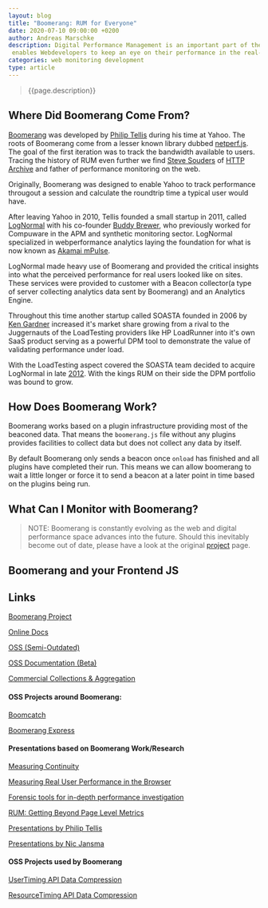 ```yaml
---
layout: blog
title: "Boomerang: RUM for Everyone"
date: 2020-07-10 09:00:00 +0200
author: Andreas Marschke
description: Digital Performance Management is an important part of the modern web. Boomerang
 enables Webdevelopers to keep an eye on their performance in the real-world.
categories: web monitoring development
type: article
---
```


> {{page.description}}

## Where Did Boomerang Come From?

[Boomerang](https://github.com/soasta/boomerang) was developed by
[Philip Tellis](https://github.com/bluesmoon) during his time at Yahoo. The roots
of Boomerang come from a lesser known library dubbed
[netperf.js](https://github.com/bluesmoon/netperf-js). The goal of the first
iteration was to track the bandwidth available to users. Tracing the history of
RUM even further we find [Steve Souders](https://github.com/stevesouders) of
[HTTP Archive](http://httparchive.org) and father of performance monitoring
on the web.

Originally, Boomerang was designed to enable Yahoo to track performance througout a session
and calculate the roundtrip time a typical user would have.

After leaving Yahoo in 2010, Tellis founded a small startup in 2011, called
[LogNormal](www.lognormal.com) with his co-founder [Buddy Brewer](https://twitter.com/bbrewer),
who previously worked for Compuware in the APM and synthetic monitoring sector.
LogNormal specialized in webperformance analytics laying the foundation for what is now known as
[Akamai mPulse](https://www.akamai.com/us/en/products/web-performance/mpulse.jsp).

LogNormal made heavy use of Boomerang and provided the critical insights into
what the perceived performance for real users looked like on sites. These services were
provided to customer  with a Beacon collector(a type of server collecting
analytics data sent by Boomerang) and an Analytics Engine.

Throughout this time another startup called SOASTA founded in 2006 by
[Ken Gardner](https://twitter.com/kennethcgardner) increased it's market share growing from a
rival to the Juggernauts of the LoadTesting providers like HP LoadRunner into it's own SaaS product
serving as a powerful DPM tool to demonstrate the value of validating performance under load.

With the LoadTesting aspect covered the SOASTA team decided to acquire LogNormal in late
[2012](www.lognormal.com/blog/2012/10/01/lognormal-acquired-by-soasta/). With the kings RUM on
their side the DPM portfolio was bound to grow.

## How Does Boomerang Work?

Boomerang works based on a plugin infrastructure providing most of the beaconed data. That
means the `boomerang.js` file without any plugins provides facilities to collect data but does
not collect any data by itself.

By default Boomerang only sends a beacon once `onload` has finished and all plugins have completed their run.
This means we can allow boomerang to wait a little longer or force it to send a beacon at a later point in time based
on the plugins being run.

## What Can I Monitor with Boomerang?

> NOTE: Boomerang is constantly evolving as the web and digital performance space advances into the future.
> Should this inevitably become out of date, please have a look at the original [project](https://github.com/akamai/boomerang) page.


## Boomerang and your Frontend JS



## Links

[Boomerang Project](http://github.com/soasta/boomerang)

[Online Docs](http://docs.soasta.com/boomerang/)

[OSS (Semi-Outdated)](https://soasta.github.io/boomerang/doc/)

[OSS Documentation (Beta)](http://dev.nicj.net/boomerang-doc/index.html)

[Commercial Collections & Aggregation](https://www.akamai.com/us/en/products/web-performance/mpulse.jsp)

#### OSS Projects around Boomerang:

[Boomcatch](https://github.com/springernature/boomcatch)

[Boomerang Express](https://github.com/andreas-marschke/boomerang-express)

#### Presentations based on Boomerang Work/Research

[Measuring Continuity](http://nicj.net/measuring-continuity/)

[Measuring Real User Performance in the Browser](http://nicj.net/measuring-real-user-performance-in-the-browser/)

[Forensic tools for in-depth performance investigation](https://conferences.oreilly.com/velocity/devops-web-performance-ny-2015/public/schedule/detail/44207)

[RUM: Getting Beyond Page Level Metrics](https://conferences.oreilly.com/velocity/velocity2014/public/schedule/detail/35302)

[Presentations by Philip Tellis](https://slideshare.net/bluesmoon/presentations)

[Presentations by Nic Jansma](https://slideshare.net/nicjansma/presentations)

#### OSS Projects used by Boomerang

[UserTiming API Data Compression](https://github.com/nicjansma/usertiming-compression.js)

[ResourceTiming API Data Compression](https://github.com/nicjansma/resourcetiming-compression.js)

